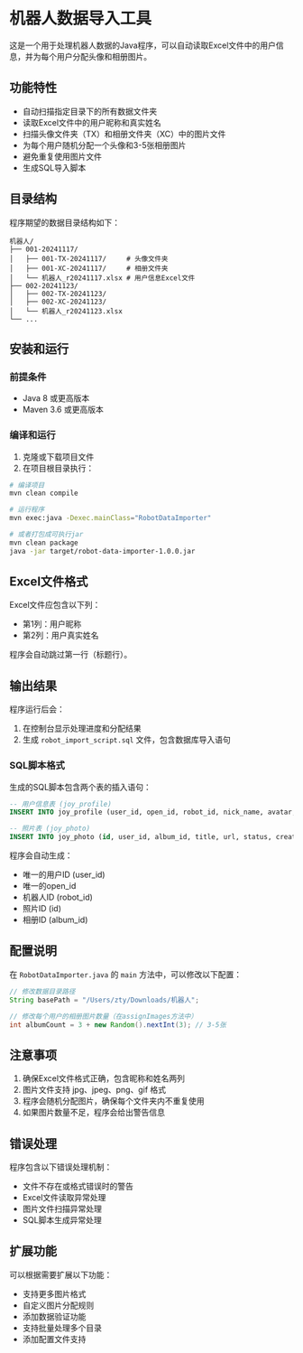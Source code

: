 # 机器人数据导入工具

这是一个用于处理机器人数据的Java程序，可以自动读取Excel文件中的用户信息，并为每个用户分配头像和相册图片。

## 功能特性

- 自动扫描指定目录下的所有数据文件夹
- 读取Excel文件中的用户昵称和真实姓名
- 扫描头像文件夹（TX）和相册文件夹（XC）中的图片文件
- 为每个用户随机分配一个头像和3-5张相册图片
- 避免重复使用图片文件
- 生成SQL导入脚本

## 目录结构

程序期望的数据目录结构如下：

```
机器人/
├── 001-20241117/
│   ├── 001-TX-20241117/     # 头像文件夹
│   ├── 001-XC-20241117/     # 相册文件夹
│   └── 机器人_r20241117.xlsx # 用户信息Excel文件
├── 002-20241123/
│   ├── 002-TX-20241123/
│   ├── 002-XC-20241123/
│   └── 机器人_r20241123.xlsx
└── ...
```

## 安装和运行

### 前提条件

- Java 8 或更高版本
- Maven 3.6 或更高版本

### 编译和运行

1. 克隆或下载项目文件
2. 在项目根目录执行：

```bash
# 编译项目
mvn clean compile

# 运行程序
mvn exec:java -Dexec.mainClass="RobotDataImporter"

# 或者打包成可执行jar
mvn clean package
java -jar target/robot-data-importer-1.0.0.jar
```

## Excel文件格式

Excel文件应包含以下列：
- 第1列：用户昵称
- 第2列：用户真实姓名

程序会自动跳过第一行（标题行）。

## 输出结果

程序运行后会：

1. 在控制台显示处理进度和分配结果
2. 生成 `robot_import_script.sql` 文件，包含数据库导入语句

### SQL脚本格式

生成的SQL脚本包含两个表的插入语句：

```sql
-- 用户信息表 (joy_profile)
INSERT INTO joy_profile (user_id, open_id, robot_id, nick_name, avatar, status, create_time, update_time) VALUES (...);

-- 照片表 (joy_photo)
INSERT INTO joy_photo (id, user_id, album_id, title, url, status, create_time, update_time) VALUES (...);
```

程序会自动生成：
- 唯一的用户ID (user_id)
- 唯一的open_id
- 机器人ID (robot_id)
- 照片ID (id)
- 相册ID (album_id)

## 配置说明

在 `RobotDataImporter.java` 的 `main` 方法中，可以修改以下配置：

```java
// 修改数据目录路径
String basePath = "/Users/zty/Downloads/机器人";

// 修改每个用户的相册图片数量（在assignImages方法中）
int albumCount = 3 + new Random().nextInt(3); // 3-5张
```

## 注意事项

1. 确保Excel文件格式正确，包含昵称和姓名两列
2. 图片文件支持 jpg、jpeg、png、gif 格式
3. 程序会随机分配图片，确保每个文件夹内不重复使用
4. 如果图片数量不足，程序会给出警告信息

## 错误处理

程序包含以下错误处理机制：

- 文件不存在或格式错误时的警告
- Excel文件读取异常处理
- 图片文件扫描异常处理
- SQL脚本生成异常处理

## 扩展功能

可以根据需要扩展以下功能：

- 支持更多图片格式
- 自定义图片分配规则
- 添加数据验证功能
- 支持批量处理多个目录
- 添加配置文件支持 